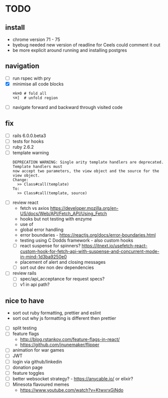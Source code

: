 # TODO

## install

- chrome version 71 - 75
- byebug needed new version of readline for Ceels could comment it out
- be more explicit around running and installing postgres

## navigation

- [ ] run rspec with pry
- [x] minimise all code blocks
  ```
  ⌘k⌘0 # fold all
  ⌥⌘]  # unfold region
  ```
- [ ] navigate forward and backward through visited code

## fix

- [ ] rails 6.0.0.beta3
- [ ] tests for hooks
- [ ] ruby 2.6.2
- [ ] template warning
  ```
  DEPRECATION WARNING: Single arity template handlers are deprecated.  Template handlers must
  now accept two parameters, the view object and the source for the view object.
  Change:
    >> Class#call(template)
  To:
    >> Class#call(template, source)
  ```
- [ ] review react
  - fetch vs axios https://developer.mozilla.org/en-US/docs/Web/API/Fetch_API/Using_Fetch
  - hooks but not testing with enzyme
  - use of
  - global error handling
  - error boundaries - https://reactjs.org/docs/error-boundaries.html
  - testing using C Dodds framework - also custom hooks
  - [ ] react suspense for spinners? https://itnext.io/usefetch-react-custom-hook-for-fetch-api-with-suspense-and-concurrent-mode-in-mind-1d3ba9250e0
  - placement of alert and closing messages
  - [ ] sort out dev non dev dependencies
- [ ] review rails
  - [ ] spec/api_acceptance for request specs?
  - [ ] v1 in api path?

## nice to have

- sort out ruby formatting, prettier and eslint
- sort out why js formatting is different then prettier
- [ ] split testing
- [ ] feature flags
  - http://blog.rstankov.com/feature-flags-in-react/
  - https://github.com/jnunemaker/flipper
- [ ] animation for war games
- [ ] JWT
- [ ] login via github/linkedin
- [ ] donation page
- [ ] feature toggles
- [ ] better websocket strategy? - https://anycable.io/ or elixir?
- [ ] Minesota flavoured memes
  - https://www.youtube.com/watch?v=KtwxrxGjNdo
